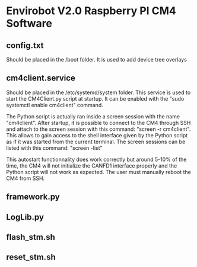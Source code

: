 # Envirobot V2.0 Raspberry PI CM4 Software
## config.txt
Should be placed in the /boot folder. It is used to add device tree overlays

## cm4client.service
Should be placed in the /etc/systemd/system folder.
This service is used to start the CM4Client.py script at startup. It can be enabled with the "sudo systemctl enable cm4client" command.

The Python script is actually ran inside a screen session with the name "cm4client".
After startup, it is possible to connect to the CM4 through SSH and attach to the screen session with this command: "screen -r cm4client". This allows to gain access to the shell interface given by the Python script as if it was started from the current terminal.
The screen sessions can be listed with this command: "screen -list"

This autostart functionnality does work correctly but around 5-10% of the time, the CM4 will not initialize the CANFD1 interface properly and the Python script will not work as expected. The user must manually reboot the CM4 from SSH.

## framework.py

## LogLib.py

## flash_stm.sh

## reset_stm.sh